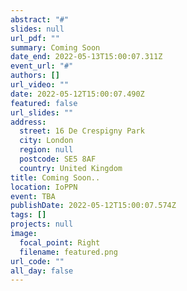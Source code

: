 ```yaml
---
abstract: "#"
slides: null
url_pdf: ""
summary: Coming Soon
date_end: 2022-05-13T15:00:07.311Z
event_url: "#"
authors: []
url_video: ""
date: 2022-05-12T15:00:07.490Z
featured: false
url_slides: ""
address:
  street: 16 De Crespigny Park
  city: London
  region: null
  postcode: SE5 8AF
  country: United Kingdom
title: Coming Soon..
location: IoPPN
event: TBA
publishDate: 2022-05-12T15:00:07.574Z
tags: []
projects: null
image:
  focal_point: Right
  filename: featured.png
url_code: ""
all_day: false
---
```


<!---
# Slides can be added in a few ways:

# - **Create** slides using Wowchemy's [_Slides_](https://wowchemy.com/docs/managing-content/#create-slides) feature and link using `slides` parameter in the front matter of the talk file
# - **Upload** an existing slide deck to `static/` and link using `url_slides` parameter in the front matter of the talk file
# - **Embed** your slides (e.g. Google Slides) or presentation video on this page using [shortcodes](https://wowchemy.com/docs/writing-markdown-latex/).

# Further event details, including page elements such as image galleries, can be added to the body of this page.

-->
